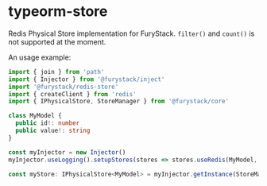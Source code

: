 # typeorm-store

Redis Physical Store implementation for FuryStack. `filter()` and `count()` is not supported at the moment.

An usage example:

```ts
import { join } from 'path'
import { Injector } from '@furystack/inject'
import '@furystack/redis-store'
import { createClient } from 'redis'
import { IPhysicalStore, StoreManager } from '@furystack/core'

class MyModel {
  public id!: number
  public value!: string
}

const myInjector = new Injector()
myInjector.useLogging().setupStores(stores => stores.useRedis(MyModel, 'id', createClient()))

const myStore: IPhysicalStore<MyModel> = myInjector.getInstance(StoreManager).getStoreFor(MyModel)
```

